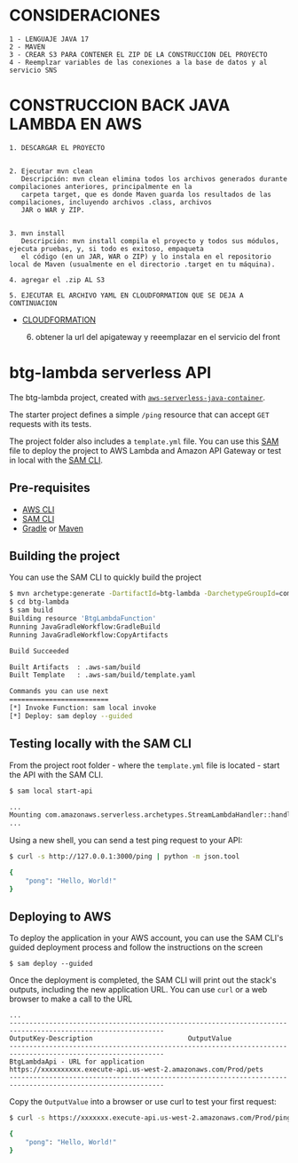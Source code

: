 # CONSIDERACIONES
    1 - LENGUAJE JAVA 17
    2 - MAVEN
    3 - CREAR S3 PARA CONTENER EL ZIP DE LA CONSTRUCCION DEL PROYECTO
    4 - Reemplzar variables de las conexiones a la base de datos y al servicio SNS

# CONSTRUCCION BACK JAVA LAMBDA EN AWS

    1. DESCARGAR EL PROYECTO
        
    
    2. Ejecutar mvn clean
       Descripción: mvn clean elimina todos los archivos generados durante compilaciones anteriores, principalmente en la 
       carpeta target, que es donde Maven guarda los resultados de las compilaciones, incluyendo archivos .class, archivos 
       JAR o WAR y ZIP.
    
       
    3. mvn install
       Descripción: mvn install compila el proyecto y todos sus módulos, ejecuta pruebas, y, si todo es exitoso, empaqueta 
       el código (en un JAR, WAR o ZIP) y lo instala en el repositorio local de Maven (usualmente en el directorio .target en tu máquina).
    
    4. agregar el .zip AL S3

    5. EJECUTAR EL ARCHIVO YAML EN CLOUDFORMATION QUE SE DEJA A CONTINUACION  

- [CLOUDFORMATION](/java-back-lambda-stack-v2.yaml)

    6. obtener la url del apigateway y reeemplazar en el servicio del front


# btg-lambda serverless API


The btg-lambda project, created with [`aws-serverless-java-container`](https://github.com/aws/serverless-java-container).

The starter project defines a simple `/ping` resource that can accept `GET` requests with its tests.

The project folder also includes a `template.yml` file. You can use this [SAM](https://github.com/awslabs/serverless-application-model) file to deploy the project to AWS Lambda and Amazon API Gateway or test in local with the [SAM CLI](https://github.com/awslabs/aws-sam-cli). 

## Pre-requisites
* [AWS CLI](https://aws.amazon.com/cli/)
* [SAM CLI](https://github.com/awslabs/aws-sam-cli)
* [Gradle](https://gradle.org/) or [Maven](https://maven.apache.org/)

## Building the project
You can use the SAM CLI to quickly build the project
```bash
$ mvn archetype:generate -DartifactId=btg-lambda -DarchetypeGroupId=com.amazonaws.serverless.archetypes -DarchetypeArtifactId=aws-serverless-jersey-archetype -DarchetypeVersion=2.0.3 -DgroupId=org.btg -Dversion=1.0-SNAPSHOT -Dinteractive=false
$ cd btg-lambda
$ sam build
Building resource 'BtgLambdaFunction'
Running JavaGradleWorkflow:GradleBuild
Running JavaGradleWorkflow:CopyArtifacts

Build Succeeded

Built Artifacts  : .aws-sam/build
Built Template   : .aws-sam/build/template.yaml

Commands you can use next
=========================
[*] Invoke Function: sam local invoke
[*] Deploy: sam deploy --guided
```

## Testing locally with the SAM CLI

From the project root folder - where the `template.yml` file is located - start the API with the SAM CLI.

```bash
$ sam local start-api

...
Mounting com.amazonaws.serverless.archetypes.StreamLambdaHandler::handleRequest (java11) at http://127.0.0.1:3000/{proxy+} [OPTIONS GET HEAD POST PUT DELETE PATCH]
...
```

Using a new shell, you can send a test ping request to your API:

```bash
$ curl -s http://127.0.0.1:3000/ping | python -m json.tool

{
    "pong": "Hello, World!"
}
``` 

## Deploying to AWS
To deploy the application in your AWS account, you can use the SAM CLI's guided deployment process and follow the instructions on the screen

```
$ sam deploy --guided
```

Once the deployment is completed, the SAM CLI will print out the stack's outputs, including the new application URL. You can use `curl` or a web browser to make a call to the URL

```
...
-------------------------------------------------------------------------------------------------------------
OutputKey-Description                        OutputValue
-------------------------------------------------------------------------------------------------------------
BtgLambdaApi - URL for application            https://xxxxxxxxxx.execute-api.us-west-2.amazonaws.com/Prod/pets
-------------------------------------------------------------------------------------------------------------
```

Copy the `OutputValue` into a browser or use curl to test your first request:

```bash
$ curl -s https://xxxxxxx.execute-api.us-west-2.amazonaws.com/Prod/ping | python -m json.tool

{
    "pong": "Hello, World!"
}
```
